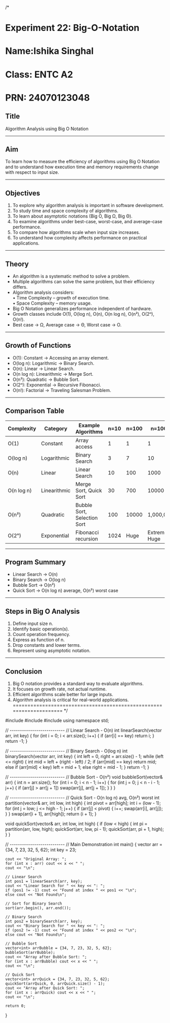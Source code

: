 /*
# Experiment 22: Big-O-Notation
# Name:Ishika Singhal
# Class: ENTC A2
# PRN: 24070123048

## Title
Algorithm Analysis using Big O Notation

--------------------------------------------------------------------
## Aim
To learn how to measure the efficiency of algorithms using Big O Notation 
and to understand how execution time and memory requirements change 
with respect to input size.

--------------------------------------------------------------------
## Objectives
1. To explore why algorithm analysis is important in software development.  
2. To study time and space complexity of algorithms.  
3. To learn about asymptotic notations (Big O, Big Ω, Big Θ).  
4. To examine algorithms under best-case, worst-case, and average-case performance.  
5. To compare how algorithms scale when input size increases.  
6. To understand how complexity affects performance on practical applications.  

--------------------------------------------------------------------
## Theory
- An algorithm is a systematic method to solve a problem.  
- Multiple algorithms can solve the same problem, but their efficiency differs.  
- Algorithm analysis considers:  
   • Time Complexity – growth of execution time.  
   • Space Complexity – memory usage.  
- Big O Notation generalizes performance independent of hardware.  
- Growth classes include O(1), O(log n), O(n), O(n log n), O(n²), O(2ⁿ), O(n!).  
- Best case → Ω, Average case → Θ, Worst case → O.  

--------------------------------------------------------------------
## Growth of Functions
- O(1): Constant → Accessing an array element.  
- O(log n): Logarithmic → Binary Search.  
- O(n): Linear → Linear Search.  
- O(n log n): Linearithmic → Merge Sort.  
- O(n²): Quadratic → Bubble Sort.  
- O(2ⁿ): Exponential → Recursive Fibonacci.  
- O(n!): Factorial → Traveling Salesman Problem.  

--------------------------------------------------------------------
## Comparison Table

| Complexity | Category         | Example Algorithms          | n=10  | n=100  | n=1000  |
|------------|------------------|-----------------------------|-------|--------|---------|
| O(1)       | Constant         | Array access                | 1     | 1      | 1       |
| O(log n)   | Logarithmic      | Binary Search               | 3     | 7      | 10      |
| O(n)       | Linear           | Linear Search               | 10    | 100    | 1000    |
| O(n log n) | Linearithmic     | Merge Sort, Quick Sort      | 30    | 700    | 10000   |
| O(n²)      | Quadratic        | Bubble Sort, Selection Sort | 100   | 10000  | 1,000,000 |
| O(2ⁿ)      | Exponential      | Fibonacci recursion         | 1024  | Huge   | Extremely Huge |

--------------------------------------------------------------------
## Program Summary
- Linear Search → O(n)  
- Binary Search → O(log n)  
- Bubble Sort → O(n²)  
- Quick Sort → O(n log n) average, O(n²) worst case  

--------------------------------------------------------------------
## Steps in Big O Analysis
1. Define input size n.  
2. Identify basic operation(s).  
3. Count operation frequency.  
4. Express as function of n.  
5. Drop constants and lower terms.  
6. Represent using asymptotic notation.  

--------------------------------------------------------------------
## Conclusion
1. Big O notation provides a standard way to evaluate algorithms.  
2. It focuses on growth rate, not actual runtime.  
3. Efficient algorithms scale better for large inputs.  
4. Algorithm analysis is critical for real-world applications.  
====================================================================
*/

#include <iostream>
#include <vector>
#include <algorithm>
using namespace std;

// ---------------------------
// Linear Search - O(n)
int linearSearch(vector<int> arr, int key) {
    for (int i = 0; i < arr.size(); i++) {
        if (arr[i] == key)
            return i;
    }
    return -1;
}

// ---------------------------
// Binary Search - O(log n)
int binarySearch(vector<int> arr, int key) {
    int left = 0, right = arr.size() - 1;
    while (left <= right) {
        int mid = left + (right - left) / 2;
        if (arr[mid] == key) return mid;
        else if (arr[mid] < key) left = mid + 1;
        else right = mid - 1;
    }
    return -1;
}

// ---------------------------
// Bubble Sort - O(n²)
void bubbleSort(vector<int>& arr) {
    int n = arr.size();
    for (int i = 0; i < n - 1; i++) {
        for (int j = 0; j < n - i - 1; j++) {
            if (arr[j] > arr[j + 1])
                swap(arr[j], arr[j + 1]);
        }
    }
}

// ---------------------------
// Quick Sort - O(n log n) avg, O(n²) worst
int partition(vector<int>& arr, int low, int high) {
    int pivot = arr[high];
    int i = (low - 1);
    for (int j = low; j <= high - 1; j++) {
        if (arr[j] < pivot) {
            i++;
            swap(arr[i], arr[j]);
        }
    }
    swap(arr[i + 1], arr[high]);
    return (i + 1);
}

void quickSort(vector<int>& arr, int low, int high) {
    if (low < high) {
        int pi = partition(arr, low, high);
        quickSort(arr, low, pi - 1);
        quickSort(arr, pi + 1, high);
    }
}

// ---------------------------
// Main Demonstration
int main() {
    vector<int> arr = {34, 7, 23, 32, 5, 62};
    int key = 23;

    cout << "Original Array: ";
    for (int x : arr) cout << x << " ";
    cout << "\n";

    // Linear Search
    int pos1 = linearSearch(arr, key);
    cout << "Linear Search for " << key << ": ";
    if (pos1 != -1) cout << "Found at index " << pos1 << "\n";
    else cout << "Not Found\n";

    // Sort for Binary Search
    sort(arr.begin(), arr.end());

    // Binary Search
    int pos2 = binarySearch(arr, key);
    cout << "Binary Search for " << key << ": ";
    if (pos2 != -1) cout << "Found at index " << pos2 << "\n";
    else cout << "Not Found\n";

    // Bubble Sort
    vector<int> arrBubble = {34, 7, 23, 32, 5, 62};
    bubbleSort(arrBubble);
    cout << "Array after Bubble Sort: ";
    for (int x : arrBubble) cout << x << " ";
    cout << "\n";

    // Quick Sort
    vector<int> arrQuick = {34, 7, 23, 32, 5, 62};
    quickSort(arrQuick, 0, arrQuick.size() - 1);
    cout << "Array after Quick Sort: ";
    for (int x : arrQuick) cout << x << " ";
    cout << "\n";

    return 0;
}
